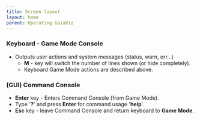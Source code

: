 ```yaml
---
title: Screen layout
layout: home
parent: Operating GaiaViz
---
```



### Keyboard - Game Mode Console

- Outputs user actions and system messages (status, warn, err...)
    - **M** - key will switch the number of lines shown (or hide completely).
    - Keyboard Game Mode actions are described above.

### (GUI) Command Console

- **Enter** key - Enters Command Console (from Game Mode).
- Type '**?**' and press **Enter** for command usage '**help**'.
- **Esc** key - leave Command Console and return keyboard to **Game Mode**.